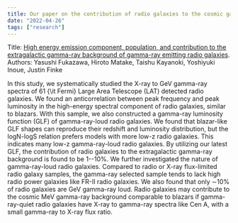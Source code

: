 ```yaml
---
title: Our paper on the contribution of radio galaxies to the cosmic gamma-ray background radiation is accepted by ApJ.
date: "2022-04-26"
tags: ["research"]
---
```

Title: [High energy emission component, population, and contribution to the extragalactic gamma-ray background of gamma-ray emitting radio galaxies](https://arxiv.org/abs/2204.14019).  
Authors: Yasushi Fukazawa, Hiroto Matake, Taishu Kayanoki, Yoshiyuki Inoue, Justin Finke

In this study, we systematically studied the X-ray to GeV gamma-ray spectra of 61 {\it Fermi} Large Area Telescope (LAT) detected radio galaxies. We found an anticorrelation between peak frequency and peak luminosity in the high-energy spectral component of radio galaxies, similar to blazars. With this sample, we also constructed a gamma-ray luminosity function (GLF) of gamma-ray-loud radio galaxies. We found that blazar-like GLF shapes can reproduce their redshift and luminosity distribution, but the logN-logS relation prefers models with more low-z radio galaxies. This indicates many low-z gamma-ray-loud radio galaxies. By utilizing our latest GLF, the contribution of radio galaxies to the extragalactic gamma-ray background is found to be 1--10\%. We further investigated the nature of gamma-ray-loud radio galaxies. Compared to radio or X-ray flux-limited radio galaxy samples, the gamma-ray selected sample tends to lack high radio power galaxies like FR-II radio galaxies. We also found that only ∼10\% of radio galaxies are GeV gamma-ray loud. Radio galaxies may contribute to the cosmic MeV gamma-ray background comparable to blazars if gamma-ray-quiet radio galaxies have X-ray to gamma-ray spectra like Cen A, with a small gamma-ray to X-ray flux ratio.

